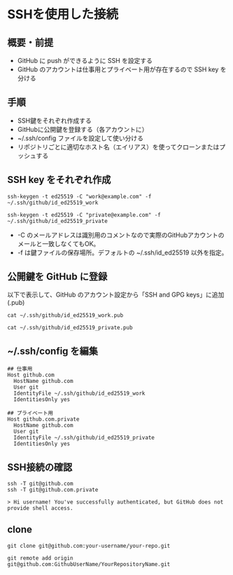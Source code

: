 SSHを使用した接続
===============

## 概要・前提

* GitHub に push ができるように SSH を設定する
* GitHub のアカウントは仕事用とプライベート用が存在するので SSH key を分ける


## 手順

* SSH鍵をそれぞれ作成する
* GitHubに公開鍵を登録する（各アカウントに）
* ~/.ssh/config ファイルを設定して使い分ける
* リポジトリごとに適切なホスト名（エイリアス）を使ってクローンまたはプッシュする


## SSH key をそれぞれ作成

```
ssh-keygen -t ed25519 -C "work@example.com" -f ~/.ssh/github/id_ed25519_work

ssh-keygen -t ed25519 -C "private@example.com" -f ~/.ssh/github/id_ed25519_private
```

* -C のメールアドレスは識別用のコメントなので実際のGitHubアカウントのメールと一致しなくてもOK。
* -f は鍵ファイルの保存場所。デフォルトの ~/.ssh/id_ed25519 以外を指定。


## 公開鍵を GitHub に登録

以下で表示して、GitHub のアカウント設定から「SSH and GPG keys」に追加 (.pub)

```
cat ~/.ssh/github/id_ed25519_work.pub

cat ~/.ssh/github/id_ed25519_private.pub
```

## ~/.ssh/config を編集

```
## 仕事用
Host github.com
  HostName github.com
  User git
  IdentityFile ~/.ssh/github/id_ed25519_work
  IdentitiesOnly yes

## プライベート用
Host github.com.private
  HostName github.com
  User git
  IdentityFile ~/.ssh/github/id_ed25519_private
  IdentitiesOnly yes
```


## SSH接続の確認

```
ssh -T git@github.com
ssh -T git@github.com.private

> Hi username! You've successfully authenticated, but GitHub does not provide shell access.
```


## clone

```
git clone git@github.com:your-username/your-repo.git

git remote add origin git@github.com:GithubUserName/YourRepositoryName.git
```
